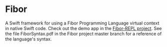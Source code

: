 # Fibor
A Swift framework for using a Fibor Programming Language virtual context in native Swift code. Check out the demo app in the [Fibor-REPL project](https://github.com/Tristan67/Fibor-REPL). See the file FiborSyntax.pdf in the Fibor project master branch for a reference of the language's syntax. 
